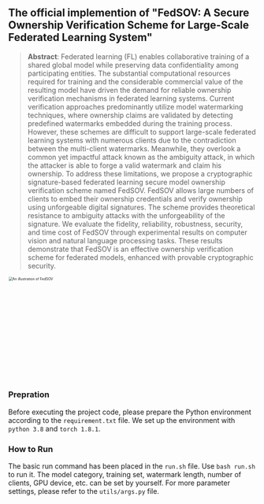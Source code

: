 ## The official implemention of "FedSOV: A Secure Ownership Verification Scheme for Large-Scale Federated Learning System"

> **Abstract**: Federated learning (FL) enables collaborative training of a shared global model while preserving data confidentiality among participating entities. The substantial computational resources required for training and the considerable commercial value of the resulting model have driven the demand for reliable ownership verification mechanisms in federated learning systems. Current verification approaches predominantly utilize model watermarking techniques, where ownership claims are validated by detecting predefined watermarks embedded during the training process.
    However, these schemes are difficult to support large-scale federated learning systems with numerous clients due to the contradiction between the multi-client watermarks. Meanwhile, they overlook a common yet impactful attack known as the ambiguity attack, in which the attacker is able to forge a valid watermark and claim his ownership.
    To address these limitations, we propose a cryptographic signature-based federated learning secure model ownership verification scheme named FedSOV. FedSOV allows large numbers of clients to embed their ownership credentials and verify ownership using unforgeable digital signatures. The scheme provides theoretical resistance to ambiguity attacks with the unforgeability of the signature. We evaluate the fidelity, reliability, robustness, security, and time cost of FedSOV through experimental results on computer vision and natural language processing tasks. These results demonstrate that FedSOV is an effective ownership verification scheme for federated models, enhanced with provable cryptographic security.

<img width="988" height="413" alt="An illustration of FedSOV" src="https://github.com/user-attachments/assets/4c5f0b68-729a-4e30-b167-5a63169cd1a3" style="zoom: 50%;" />

### Prepration

Before executing the project code, please prepare the Python environment according to the `requirement.txt` file. We set up the environment with `python 3.8` and `torch 1.8.1`. 

### How to Run

The basic run command has been placed in the `run.sh` file. Use `bash run.sh` to run it. The model category, training set, watermark length, number of clients, GPU device, etc. can be set by yourself. For more parameter settings, please refer to the `utils/args.py` file.

